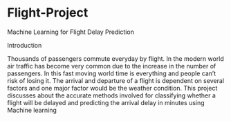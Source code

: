 # Flight-Project
Machine Learning for Flight Delay Prediction

Introduction

Thousands of passengers commute everyday by flight. In the modern world air traffic has become
very common due to the increase in the number of passengers. In this fast moving world time is
everything and people can’t risk of losing it. The arrival and departure of a flight is dependent on
several factors and one major factor would be the weather condition. This project discusses about
the accurate methods involved for classifying whether a flight will be delayed and predicting the
arrival delay in minutes using Machine learning
